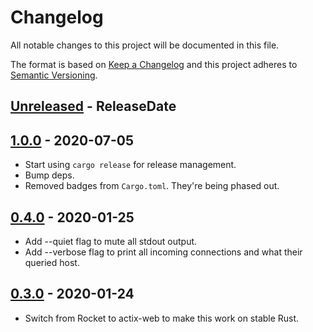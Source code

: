 # Changelog

All notable changes to this project will be documented in this file.

The format is based on [Keep a Changelog](http://keepachangelog.com/)
and this project adheres to [Semantic Versioning](http://semver.org/).

<!-- next-header -->

## [Unreleased] - ReleaseDate

## [1.0.0] - 2020-07-05

- Start using `cargo release` for release management.
- Bump deps.
- Removed badges from `Cargo.toml`. They're being phased out.

## [0.4.0] - 2020-01-25

- Add --quiet flag to mute all stdout output.
- Add --verbose flag to print all incoming connections and what their queried host.

## [0.3.0] - 2020-01-24

- Switch from Rocket to actix-web to make this work on stable Rust.

<!-- next-url -->
[Unreleased]: https://github.com/svenstaro/proby/compare/v1.0.0...HEAD
[1.0.0]: https://github.com/svenstaro/proby/compare/0.4.0...v1.0.0
[0.4.0]: https://github.com/svenstaro/proby/compare/0.3.0...0.4.0
[0.3.0]: https://github.com/svenstaro/proby/compare/0.2.0...0.3.0
